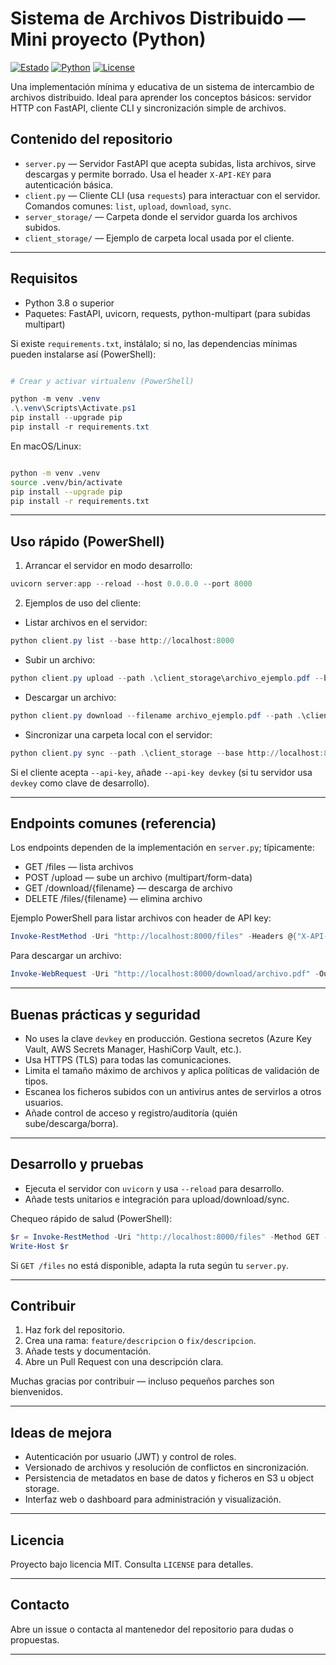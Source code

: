 # Sistema de Archivos Distribuido — Mini proyecto (Python)

[![Estado](https://img.shields.io/badge/status-experimental-yellow.svg)](https://github.com)
[![Python](https://img.shields.io/badge/python-3.8%2B-blue.svg)](https://www.python.org)
[![License](https://img.shields.io/badge/license-MIT-green.svg)](./LICENSE)

Una implementación mínima y educativa de un sistema de intercambio de archivos distribuido. Ideal para aprender los conceptos básicos: servidor HTTP con FastAPI, cliente CLI y sincronización simple de archivos.

## Contenido del repositorio

- `server.py` — Servidor FastAPI que acepta subidas, lista archivos, sirve descargas y permite borrado. Usa el header `X-API-KEY` para autenticación básica.
- `client.py` — Cliente CLI (usa `requests`) para interactuar con el servidor. Comandos comunes: `list`, `upload`, `download`, `sync`.
- `server_storage/` — Carpeta donde el servidor guarda los archivos subidos.
- `client_storage/` — Ejemplo de carpeta local usada por el cliente.

---


## Requisitos

- Python 3.8 o superior
- Paquetes: FastAPI, uvicorn, requests, python-multipart (para subidas multipart)

Si existe `requirements.txt`, instálalo; si no, las dependencias mínimas pueden instalarse así (PowerShell):

```powershell

# Crear y activar virtualenv (PowerShell)

python -m venv .venv
.\.venv\Scripts\Activate.ps1
pip install --upgrade pip
pip install -r requirements.txt

```

En macOS/Linux:

```bash

python -m venv .venv
source .venv/bin/activate
pip install --upgrade pip
pip install -r requirements.txt

```

---

## Uso rápido (PowerShell)

1) Arrancar el servidor en modo desarrollo:

```powershell
uvicorn server:app --reload --host 0.0.0.0 --port 8000
```

2) Ejemplos de uso del cliente:

- Listar archivos en el servidor:

```powershell
python client.py list --base http://localhost:8000
```

- Subir un archivo:

```powershell
python client.py upload --path .\client_storage\archivo_ejemplo.pdf --base http://localhost:8000
```

- Descargar un archivo:

```powershell
python client.py download --filename archivo_ejemplo.pdf --path .\client_storage --base http://localhost:8000
```

- Sincronizar una carpeta local con el servidor:

```powershell
python client.py sync --path .\client_storage --base http://localhost:8000
```

Si el cliente acepta `--api-key`, añade `--api-key devkey` (si tu servidor usa `devkey` como clave de desarrollo).

---

## Endpoints comunes (referencia)

Los endpoints dependen de la implementación en `server.py`; típicamente:

- GET /files — lista archivos
- POST /upload — sube un archivo (multipart/form-data)
- GET /download/{filename} — descarga de archivo
- DELETE /files/{filename} — elimina archivo

Ejemplo PowerShell para listar archivos con header de API key:

```powershell
Invoke-RestMethod -Uri "http://localhost:8000/files" -Headers @{"X-API-KEY"="devkey"}
```

Para descargar un archivo:

```powershell
Invoke-WebRequest -Uri "http://localhost:8000/download/archivo.pdf" -OutFile .\client_storage\archivo.pdf -Headers @{"X-API-KEY"="devkey"}
```

---

## Buenas prácticas y seguridad

- No uses la clave `devkey` en producción. Gestiona secretos (Azure Key Vault, AWS Secrets Manager, HashiCorp Vault, etc.).
- Usa HTTPS (TLS) para todas las comunicaciones.
- Limita el tamaño máximo de archivos y aplica políticas de validación de tipos.
- Escanea los ficheros subidos con un antivirus antes de servirlos a otros usuarios.
- Añade control de acceso y registro/auditoría (quién sube/descarga/borra).

---

## Desarrollo y pruebas

- Ejecuta el servidor con `uvicorn` y usa `--reload` para desarrollo.
- Añade tests unitarios e integración para upload/download/sync.

Chequeo rápido de salud (PowerShell):

```powershell
$r = Invoke-RestMethod -Uri "http://localhost:8000/files" -Method GET -Headers @{"X-API-KEY"="devkey"}
Write-Host $r
```

Si `GET /files` no está disponible, adapta la ruta según tu `server.py`.

---

## Contribuir

1. Haz fork del repositorio.
2. Crea una rama: `feature/descripcion` o `fix/descripcion`.
3. Añade tests y documentación.
4. Abre un Pull Request con una descripción clara.

Muchas gracias por contribuir — incluso pequeños parches son bienvenidos.

---

## Ideas de mejora

- Autenticación por usuario (JWT) y control de roles.
- Versionado de archivos y resolución de conflictos en sincronización.
- Persistencia de metadatos en base de datos y ficheros en S3 u object storage.
- Interfaz web o dashboard para administración y visualización.

---

## Licencia

Proyecto bajo licencia MIT. Consulta `LICENSE` para detalles.

---

## Contacto

Abre un issue o contacta al mantenedor del repositorio para dudas o propuestas.

---
